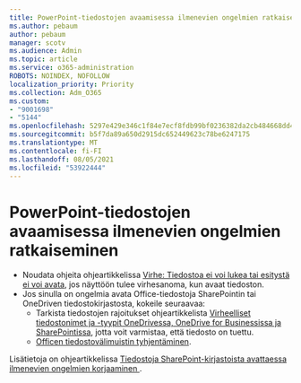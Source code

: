 ```yaml
---
title: PowerPoint-tiedostojen avaamisessa ilmenevien ongelmien ratkaiseminen
ms.author: pebaum
author: pebaum
manager: scotv
ms.audience: Admin
ms.topic: article
ms.service: o365-administration
ROBOTS: NOINDEX, NOFOLLOW
localization_priority: Priority
ms.collection: Adm_O365
ms.custom:
- "9001698"
- "5144"
ms.openlocfilehash: 5297e429e346c1f84e7ecf8fdb99bf0236382da2cb484668dd4b560027736979
ms.sourcegitcommit: b5f7da89a650d2915dc652449623c78be6247175
ms.translationtype: MT
ms.contentlocale: fi-FI
ms.lasthandoff: 08/05/2021
ms.locfileid: "53922444"
---
```

# <a name="resolve-issues-opening-powerpoint-files"></a>PowerPoint-tiedostojen avaamisessa ilmenevien ongelmien ratkaiseminen

- Noudata ohjeita ohjeartikkelissa [Virhe: Tiedostoa ei voi lukea tai esitystä ei voi avata](https://support.office.com/article/Error-Can-t-read-file-or-Presentation-cannot-be-opened-7f2f31e2-d4dd-4c1f-9e27-ba6fadf92d44), jos näyttöön tulee virhesanoma, kun avaat tiedoston.
- Jos sinulla on ongelmia avata Office-tiedostoja SharePointin tai OneDriven tiedostokirjastosta, kokeile seuraavaa:
    - Tarkista tiedostojen rajoitukset ohjeartikkelista [Virheelliset tiedostonimet ja -tyypit OneDrivessa, OneDrive for Businessissa ja SharePointissa](https://support.office.com/article/64883a5d-228e-48f5-b3d2-eb39e07630fa), jotta voit varmistaa, että tiedosto on tuettu.
    - [Officen tiedostovälimuistin tyhjentäminen](https://support.office.com/article/b1d3765e-d71b-4bb8-99ca-acd22c42995d).

Lisätietoja on ohjeartikkelissa [Tiedostoja SharePoint-kirjastoista avattaessa ilmenevien ongelmien korjaaminen ](https://support.office.com/article/31329fa1-4ad0-47fc-95d8-bb0c5b12a536).

